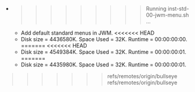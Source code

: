 * >>>>>>>>> Running inst-std-00-jwm-menu.sh ...
  * Add default standard menus in JWM.
<<<<<<< HEAD
  * Disk size = 4436580K. Space Used = 32K. Runtime = 00:00:00:00.
=======
<<<<<<< HEAD
  * Disk size = 4549384K. Space Used = 32K. Runtime = 00:00:00:01.
=======
  * Disk size = 4435980K. Space Used = 32K. Runtime = 00:00:00:01.
>>>>>>> refs/remotes/origin/bullseye
>>>>>>> refs/remotes/origin/bullseye
